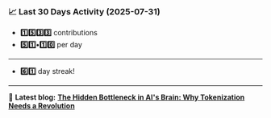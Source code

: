 <!--START_STATS-->
### 📈 Last 30 Days Activity (2025-07-31)  
- **1️⃣5️⃣3️⃣3️⃣** contributions  
- **5️⃣1️⃣•1️⃣0️⃣** per day
---
- **6️⃣1️⃣** day streak!
---
📝 **Latest blog:** [**The Hidden Bottleneck in AI's Brain: Why Tokenization Needs a Revolution**](https://andriak.com/blog/tokenization-revolution)
<!--END_STATS-->
